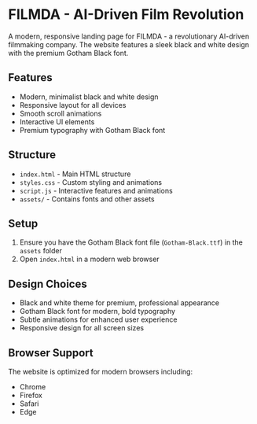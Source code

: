 # FILMDA - AI-Driven Film Revolution

A modern, responsive landing page for FILMDA - a revolutionary AI-driven filmmaking company. The website features a sleek black and white design with the premium Gotham Black font.

## Features

- Modern, minimalist black and white design
- Responsive layout for all devices
- Smooth scroll animations
- Interactive UI elements
- Premium typography with Gotham Black font

## Structure

- `index.html` - Main HTML structure
- `styles.css` - Custom styling and animations
- `script.js` - Interactive features and animations
- `assets/` - Contains fonts and other assets

## Setup

1. Ensure you have the Gotham Black font file (`Gotham-Black.ttf`) in the `assets` folder
2. Open `index.html` in a modern web browser

## Design Choices

- Black and white theme for premium, professional appearance
- Gotham Black font for modern, bold typography
- Subtle animations for enhanced user experience
- Responsive design for all screen sizes

## Browser Support

The website is optimized for modern browsers including:
- Chrome
- Firefox
- Safari
- Edge
